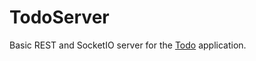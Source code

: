 # TodoServer
Basic REST and SocketIO server for the [Todo](https://github.com/cjbrowne/Todo) application.

